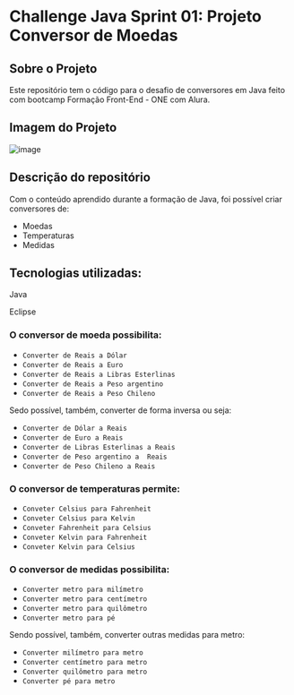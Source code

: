 # Challenge Java Sprint 01: Projeto Conversor de Moedas

## Sobre o Projeto
Este repositório tem o código para o desafio de conversores em Java feito com bootcamp Formação Front-End - ONE com Alura.
## Imagem do Projeto
![image](https://user-images.githubusercontent.com/99814252/193672904-5e1c929c-d7bd-4ccc-8f72-e17886e3a48d.png)
## Descrição do repositório
Com o conteúdo aprendido durante a formação de Java, foi possível criar conversores de:
- Moedas
- Temperaturas 
- Medidas

## Tecnologias utilizadas:

Java

Eclipse

### O conversor de moeda possibilita:
* `Converter de Reais a Dólar`
* `Converter de Reais a Euro`
* `Converter de Reais a Libras Esterlinas`
* `Converter de Reais a Peso argentino`
* `Converter de Reais a Peso Chileno`

Sedo possível, também, converter de forma inversa ou seja:
* `Converter de Dólar a Reais`
* `Converter de Euro a Reais`
* `Converter de Libras Esterlinas a Reais`
* `Converter de Peso argentino a  Reais`
* `Converter de Peso Chileno a Reais`

### O conversor de temperaturas permite:
* `Conveter Celsius para Fahrenheit `
* `Conveter Celsius para Kelvin `
* `Conveter Fahrenheit para Celsius `
* `Conveter Kelvin para Fahrenheit `
* `Conveter Kelvin para Celsius `

### O conversor de medidas possibilita:
* `Converter metro para milímetro `
* `Converter metro para centímetro `
* `Converter metro para quilômetro `
* `Converter metro para pé `

Sendo possível, também, converter outras medidas para metro:
* `Converter milímetro para metro `
* `Converter centímetro para metro `
* `Converter quilômetro para metro `
* `Converter pé para metro `

